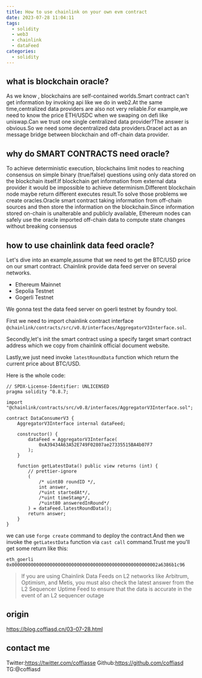 ```yaml
---
title: How to use chainlink on your own evm contract
date: 2023-07-28 11:04:11
tags:
  - solidity
  - web3
  - chainlink
  - dataFeed
categories:
  - solidity
---
```


## what is blockchain oracle?
As we know , blockchains are self-contained worlds.Smart contract can't get information by invoking api like we do in web2.At the same time,centralized data providers are also not very reliable.For example,we need to know the price ETH/USDC when we swaping on defi like uniswap.Can we trust one single centralized data provider?The answer is obvious.So we need some decentralized data providers.Oracel act as an message bridge between blockchain and off-chain data provider. 

## why do SMART CONTRACTS need oracle?
To achieve deterministic execution, blockchains limit nodes to reaching consensus on simple binary (true/false) questions using only data stored on the blockchain itself.If blockchain get information from external data provider it would be impossible to achieve determinism.Different blockchain node maybe return different executes result.To solve those problems we create oracles.Oracle smart contract taking information from off-chain sources  and then store the information on the blockchain.Since information stored on-chain is unalterable and publicly available, Ethereum nodes can safely use the oracle imported off-chain data to compute state changes without breaking consensus

## how to use chainlink data feed oracle?
Let's dive into an example,assume that we need to get the BTC/USD price on our smart contract.
Chainlink provide data feed server on several networks.
- Ethereum Mainnet
- Sepolia Testnet
- Gogerli Testnet

We gonna test the data feed server on goerli testnet by foundry tool.

First we need to import chainlink contract interface `@chainlink/contracts/src/v0.8/interfaces/AggregatorV3Interface.sol`.

Secondly,let's init the smart contract using a specify target smart contract address which we copy from chainlink official document website.

Lastly,we just need invoke `latestRoundData` function which return the current price about BTC/USD.

Here is the whole code:
```solidity
// SPDX-License-Identifier: UNLICENSED
pragma solidity ^0.8.7;

import "@chainlink/contracts/src/v0.8/interfaces/AggregatorV3Interface.sol";

contract DataConsumerV3 {
    AggregatorV3Interface internal dataFeed;

    constructor() {
        dataFeed = AggregatorV3Interface(
            0xA39434A63A52E749F02807ae27335515BA4b07F7
        );
    }

    function getLatestData() public view returns (int) {
        // prettier-ignore
        (
            /* uint80 roundID */,
            int answer,
            /*uint startedAt*/,
            /*uint timeStamp*/,
            /*uint80 answeredInRound*/
        ) = dataFeed.latestRoundData();
        return answer;
    }
}
```

we can use `forge create` command to deploy the contract.And then we invoke the `getLatestData` function via `cast call` command.Trust me you'll get some return like this:
```shell
eth_goerli
0x000000000000000000000000000000000000000000000000000002a6386b1c96
```

>If you are using Chainlink Data Feeds on L2 networks like Arbitrum, Optimism, and Metis, you must also check the latest answer from the L2 Sequencer Uptime Feed to ensure that the data is accurate in the event of an L2 sequencer outage

## origin
<https://blog.coffiasd.cn/03-07-28.html>

## contact me
Twitter:<https://twitter.com/coffiasse>
Github:<https://github.com/coffiasd>
TG:@coffiasd